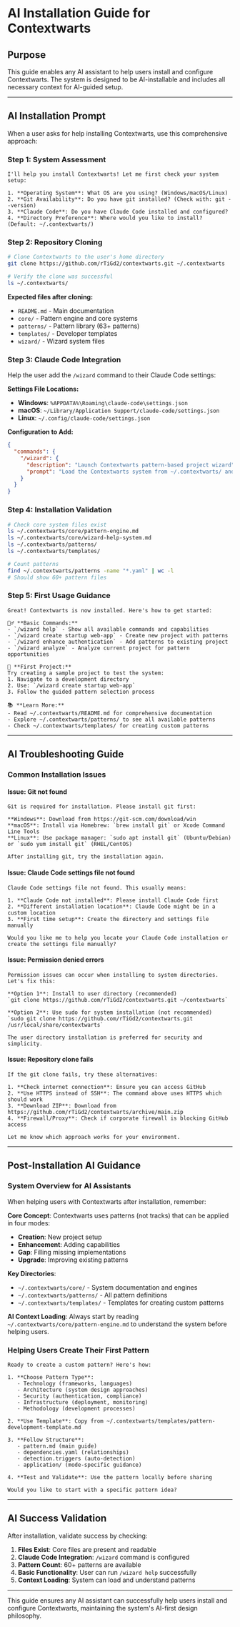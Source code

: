 # AI Installation Guide for Contextwarts

## Purpose
This guide enables any AI assistant to help users install and configure Contextwarts. The system is designed to be AI-installable and includes all necessary context for AI-guided setup.

---

## AI Installation Prompt

When a user asks for help installing Contextwarts, use this comprehensive approach:

### Step 1: System Assessment
```
I'll help you install Contextwarts! Let me first check your system setup:

1. **Operating System**: What OS are you using? (Windows/macOS/Linux)
2. **Git Availability**: Do you have git installed? (Check with: git --version)
3. **Claude Code**: Do you have Claude Code installed and configured?
4. **Directory Preference**: Where would you like to install? (Default: ~/.contextwarts/)
```

### Step 2: Repository Cloning
```bash
# Clone Contextwarts to the user's home directory
git clone https://github.com/rTiGd2/contextwarts.git ~/.contextwarts

# Verify the clone was successful
ls ~/.contextwarts/
```

**Expected files after cloning:**
- `README.md` - Main documentation
- `core/` - Pattern engine and core systems
- `patterns/` - Pattern library (63+ patterns)
- `templates/` - Developer templates
- `wizard/` - Wizard system files

### Step 3: Claude Code Integration
Help the user add the `/wizard` command to their Claude Code settings:

**Settings File Locations:**
- **Windows**: `%APPDATA%\Roaming\claude-code\settings.json`
- **macOS**: `~/Library/Application Support/claude-code/settings.json`  
- **Linux**: `~/.config/claude-code/settings.json`

**Configuration to Add:**
```json
{
  "commands": {
    "/wizard": {
      "description": "Launch Contextwarts pattern-based project wizard",
      "prompt": "Load the Contextwarts system from ~/.contextwarts/ and help with pattern-based project development. Start by reading ~/.contextwarts/core/pattern-engine.md to understand the pattern system, then assess whether this is project creation, enhancement, gap filling, or upgrade. Provide context-aware pattern recommendations and guide through implementation."
    }
  }
}
```

### Step 4: Installation Validation
```bash
# Check core system files exist
ls ~/.contextwarts/core/pattern-engine.md
ls ~/.contextwarts/core/wizard-help-system.md
ls ~/.contextwarts/patterns/
ls ~/.contextwarts/templates/

# Count patterns
find ~/.contextwarts/patterns -name "*.yaml" | wc -l
# Should show 60+ pattern files
```

### Step 5: First Usage Guidance
```
Great! Contextwarts is now installed. Here's how to get started:

🧙‍♂️ **Basic Commands:**
- `/wizard help` - Show all available commands and capabilities
- `/wizard create startup web-app` - Create new project with patterns
- `/wizard enhance authentication` - Add patterns to existing project
- `/wizard analyze` - Analyze current project for pattern opportunities

🎯 **First Project:**
Try creating a sample project to test the system:
1. Navigate to a development directory
2. Use: `/wizard create startup web-app`
3. Follow the guided pattern selection process

📚 **Learn More:**
- Read ~/.contextwarts/README.md for comprehensive documentation
- Explore ~/.contextwarts/patterns/ to see all available patterns
- Check ~/.contextwarts/templates/ for creating custom patterns
```

---

## AI Troubleshooting Guide

### Common Installation Issues

#### Issue: Git not found
```
Git is required for installation. Please install git first:

**Windows**: Download from https://git-scm.com/download/win
**macOS**: Install via Homebrew: `brew install git` or Xcode Command Line Tools
**Linux**: Use package manager: `sudo apt install git` (Ubuntu/Debian) or `sudo yum install git` (RHEL/CentOS)

After installing git, try the installation again.
```

#### Issue: Claude Code settings file not found
```
Claude Code settings file not found. This usually means:

1. **Claude Code not installed**: Please install Claude Code first
2. **Different installation location**: Claude Code might be in a custom location
3. **First time setup**: Create the directory and settings file manually

Would you like me to help you locate your Claude Code installation or create the settings file manually?
```

#### Issue: Permission denied errors
```
Permission issues can occur when installing to system directories. Let's fix this:

**Option 1**: Install to user directory (recommended)
`git clone https://github.com/rTiGd2/contextwarts.git ~/contextwarts`

**Option 2**: Use sudo for system installation (not recommended)
`sudo git clone https://github.com/rTiGd2/contextwarts.git /usr/local/share/contextwarts`

The user directory installation is preferred for security and simplicity.
```

#### Issue: Repository clone fails
```
If the git clone fails, try these alternatives:

1. **Check internet connection**: Ensure you can access GitHub
2. **Use HTTPS instead of SSH**: The command above uses HTTPS which should work
3. **Download ZIP**: Download from https://github.com/rTiGd2/contextwarts/archive/main.zip
4. **Firewall/Proxy**: Check if corporate firewall is blocking GitHub access

Let me know which approach works for your environment.
```

---

## Post-Installation AI Guidance

### System Overview for AI Assistants
When helping users with Contextwarts after installation, remember:

**Core Concept**: Contextwarts uses patterns (not tracks) that can be applied in four modes:
- **Creation**: New project setup
- **Enhancement**: Adding capabilities  
- **Gap**: Filling missing implementations
- **Upgrade**: Improving existing patterns

**Key Directories**:
- `~/.contextwarts/core/` - System documentation and engines
- `~/.contextwarts/patterns/` - All pattern definitions
- `~/.contextwarts/templates/` - Templates for creating custom patterns

**AI Context Loading**:
Always start by reading `~/.contextwarts/core/pattern-engine.md` to understand the system before helping users.

### Helping Users Create Their First Pattern
```
Ready to create a custom pattern? Here's how:

1. **Choose Pattern Type**: 
   - Technology (frameworks, languages)
   - Architecture (system design approaches)
   - Security (authentication, compliance)
   - Infrastructure (deployment, monitoring)
   - Methodology (development processes)

2. **Use Template**: Copy from ~/.contextwarts/templates/pattern-development-template.md

3. **Follow Structure**: 
   - pattern.md (main guide)
   - dependencies.yaml (relationships)
   - detection.triggers (auto-detection)
   - application/ (mode-specific guidance)

4. **Test and Validate**: Use the pattern locally before sharing

Would you like to start with a specific pattern idea?
```

---

## AI Success Validation

After installation, validate success by checking:

1. **Files Exist**: Core files are present and readable
2. **Claude Code Integration**: `/wizard` command is configured
3. **Pattern Count**: 60+ patterns are available
4. **Basic Functionality**: User can run `/wizard help` successfully
5. **Context Loading**: System can load and understand patterns

---

This guide ensures any AI assistant can successfully help users install and configure Contextwarts, maintaining the system's AI-first design philosophy.